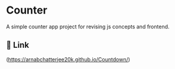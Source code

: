 
# Counter

A simple counter app project for revising js concepts and frontend.

## 🔗 Link
(https://arnabchatterjee20k.github.io/Countdown/)
